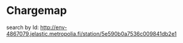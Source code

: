 # Chargemap

search by Id:
http://env-4867079.jelastic.metropolia.fi/station/5e590b0a7536c009841db2e1
